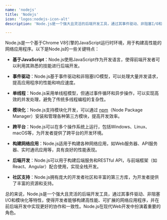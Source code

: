 ```yaml
---
name: 'nodejs'
title: 'Nodejs'
icon: 'logos:nodejs-icon-alt'
description: 'Node.js是一个强大且灵活的后端开发工具，通过其事件驱动、非阻塞I/O和模块化等特性，使得开发者能够构建高性能、可扩展的网络应用程序，并在前后端开发中实现更好的协作和一致性。Node.js在现代Web开发中扮演着重要的角色。'

---
```


Node.js是一个基于Chrome V8引擎的JavaScript运行时环境，用于构建高性能的网络应用程序。以下是Node.js的一些关键特点：

- **基于JavaScript**：Node.js使用JavaScript作为开发语言，使得前端开发者可以利用其熟悉的技能进行后端开发。

- **事件驱动**：Node.js基于事件驱动和非阻塞I/O模型，可以处理大量并发请求，提高应用程序的性能和响应速度。

- **单线程**：Node.js采用单线程模型，但通过事件循环和异步操作，可以实现高效的并发处理，避免了传统多线程编程的复杂性。

- **模块化**：Node.js支持模块化开发，可以通过 [npm](npm.md)（Node Package Manager）安装和管理各种第三方模块，提高开发效率。

- **跨平台**：Node.js可以在多个操作系统上运行，包括Windows、Linux、macOS等，为开发者提供了跨平台的开发环境。

- **构建网络应用**：Node.js适用于构建各种网络应用，如Web服务器、API服务器、实时通讯应用等，具有良好的性能表现。

- **后端开发**：Node.js可以用于构建后端服务和RESTful API，与前端框架（如React、Angular）配合使用，实现全栈开发。

- **社区支持**：Node.js拥有庞大的开发者社区和丰富的第三方库，为开发者提供了丰富的资源和支持。

总的来说，Node.js是一个强大且灵活的后端开发工具，通过其事件驱动、非阻塞I/O和模块化等特性，使得开发者能够构建高性能、可扩展的网络应用程序，并在前后端开发中实现更好的协作和一致性。Node.js在现代Web开发中扮演着重要的角色。